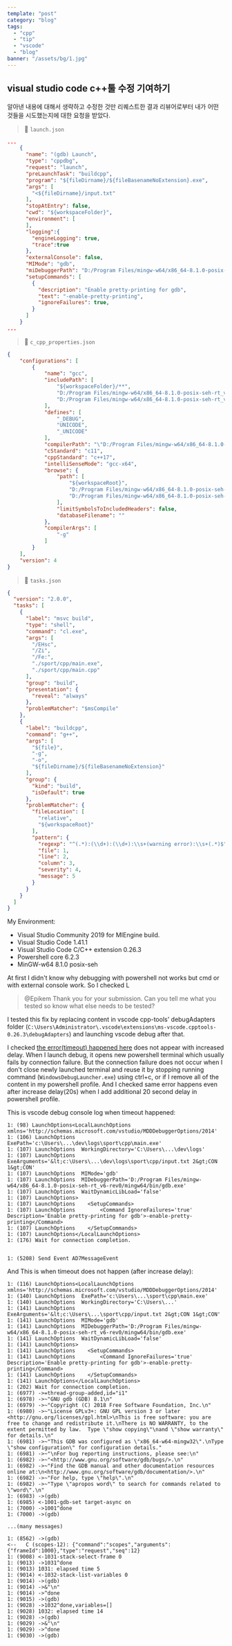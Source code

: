 ```yaml
---
template: "post"
category: "blog"
tags: 
  - "cpp"
  - "tip"
  - "vscode"
  - "blog"
banner: "/assets/bg/1.jpg"
---
```


## visual studio code c++툴 수정 기여하기

알아낸 내용에 대해서 생략하고 수정한 것만 리퀘스트한 결과 리뷰어로부터 내가 어떤 것들을 시도했는지에 대한 요청을 받았다.

> 📂 `launch.json`
```json
...
    {
      "name": "(gdb) Launch",
      "type": "cppdbg",
      "request": "launch",
      "preLaunchTask": "buildcpp",
      "program": "${fileDirname}/${fileBasenameNoExtension}.exe",
      "args": [
        "<${fileDirname}/input.txt"
      ],
      "stopAtEntry": false,
      "cwd": "${workspaceFolder}",
      "environment": [
      ],
      "logging":{
        "engineLogging": true,
        "trace":true
      },
      "externalConsole": false,
      "MIMode": "gdb",
      "miDebuggerPath": "D:/Program Files/mingw-w64/x86_64-8.1.0-posix-seh-rt_v6-rev0/mingw64/bin/gdb.exe",
      "setupCommands": [
        {
          "description": "Enable pretty-printing for gdb",
          "text": "-enable-pretty-printing",
          "ignoreFailures": true,
        }
      ]
    }
...
```

> 📂 `c_cpp_properties.json`
```json
{
    "configurations": [
        {
            "name": "gcc",
            "includePath": [
                "${workspaceFolder}/**",
                "D:/Program Files/mingw-w64/x86_64-8.1.0-posix-seh-rt_v6-rev0/mingw64/include",
                "D:/Program Files/mingw-w64/x86_64-8.1.0-posix-seh-rt_v6-rev0/mingw64/lib/gcc/x86_64-w64-mingw32/8.1.0/include/**"
            ],
            "defines": [
                "_DEBUG",
                "UNICODE",
                "_UNICODE"
            ],
            "compilerPath": "\"D:/Program Files/mingw-w64/x86_64-8.1.0-posix-seh-rt_v6-rev0/mingw64/bin/g++.exe\"",
            "cStandard": "c11",
            "cppStandard": "c++17",
            "intelliSenseMode": "gcc-x64",
            "browse": {
                "path": [
                    "${workspaceRoot}",
                    "D:/Program Files/mingw-w64/x86_64-8.1.0-posix-seh-rt_v6-rev0/mingw64/include",
                    "D:/Program Files/mingw-w64/x86_64-8.1.0-posix-seh-rt_v6-rev0/mingw64/lib/gcc/x86_64-w64-mingw32/8.1.0/include"
                ],
                "limitSymbolsToIncludedHeaders": false,
                "databaseFilename": ""
            },
            "compilerArgs": [
                "-g"
            ]
        }
    ],
    "version": 4
}
```

> 📂 `tasks.json`
```json
{
  "version": "2.0.0",
  "tasks": [
    {
      "label": "msvc build",
      "type": "shell",
      "command": "cl.exe",
      "args": [
        "/EHsc",
        "/Zi",
        "/Fe:",
        "./sport/cpp/main.exe",
        "./sport/cpp/main.cpp"
      ],
      "group": "build",
      "presentation": {
        "reveal": "always"
      },
      "problemMatcher": "$msCompile"
    },
    {
      "label": "buildcpp",
      "command": "g++",
      "args": [
        "${file}",
        "-g",
        "-o",
        "${fileDirname}/${fileBasenameNoExtension}"
      ],
      "group": {
        "kind": "build",
        "isDefault": true
      },
      "problemMatcher": {
        "fileLocation": [
          "relative",
          "${workspaceRoot}"
        ],
        "pattern": {
          "regexp": "^(.*):(\\d+):(\\d+):\\s+(warning error):\\s+(.*)$",
          "file": 1,
          "line": 2,
          "column": 3,
          "severity": 4,
          "message": 5
        }
      }
    }
  ]
}
```



My Environment:
- Visual Studio Community 2019 for MIEngine build.  
- Visual Studio Code 1.41.1
- Visual Studio Code C/C++ extension 0.26.3
- Powershell core 6.2.3
- MinGW-w64 8.1.0 posix-seh

At first I didn't know why debugging with powershell not works but cmd or with external console work. So I checked L

>@Epikem Thank you for your submission. Can you tell me what you tested so know what else needs to be tested?

I tested this fix by replacing content in vscode cpp-tools' debugAdapters folder (`C:\Users\Administrator\.vscode\extensions\ms-vscode.cpptools-0.26.3\debugAdapters`) and launching vscode debug after that.

I checked [the error(timeout) happened here](https://github.com/microsoft/vscode-cpptools/issues/2889) does not appear with increased delay.
When I launch debug, it opens new powershell terminal which usually fails by connection failure. But the connection failure does not occur when I don't close newly launched terminal and reuse it by stopping running command (`WindowsDebugLauncher.exe`) using ctrl+c, or if I remove all of the content in my powershell profile.
And I checked same error happens even after increase delay(20s) when I add additional 20 second delay in powershell profile.


This is vscode debug console log when timeout happened:

```log
1: (98) LaunchOptions<LocalLaunchOptions xmlns='http://schemas.microsoft.com/vstudio/MDDDebuggerOptions/2014'
1: (106) LaunchOptions  ExePath='c:\Users\...\dev\logs\sport\cpp\main.exe'
1: (107) LaunchOptions  WorkingDirectory='C:\Users\...\dev\logs'
1: (107) LaunchOptions  ExeArguments='&lt;c:\Users\...\dev\logs\sport\cpp/input.txt 2&gt;CON 1&gt;CON'
1: (107) LaunchOptions  MIMode='gdb'
1: (107) LaunchOptions  MIDebuggerPath='D:/Program Files/mingw-w64/x86_64-8.1.0-posix-seh-rt_v6-rev0/mingw64/bin/gdb.exe'
1: (107) LaunchOptions  WaitDynamicLibLoad='false'
1: (107) LaunchOptions>
1: (107) LaunchOptions    <SetupCommands>
1: (107) LaunchOptions        <Command IgnoreFailures='true' Description='Enable pretty-printing for gdb'>-enable-pretty-printing</Command>
1: (107) LaunchOptions    </SetupCommands>
1: (107) LaunchOptions</LocalLaunchOptions>
1: (176) Wait for connection completion.


1: (5208) Send Event AD7MessageEvent
```

And This is when timeout does not happen (after increase delay):

```log
1: (116) LaunchOptions<LocalLaunchOptions xmlns='http://schemas.microsoft.com/vstudio/MDDDebuggerOptions/2014'
1: (140) LaunchOptions  ExePath='c:\Users\...\sport\cpp\main.exe'
1: (140) LaunchOptions  WorkingDirectory='C:\Users\...'
1: (141) LaunchOptions  ExeArguments='&lt;c:\Users\...\sport\cpp/input.txt 2&gt;CON 1&gt;CON'
1: (141) LaunchOptions  MIMode='gdb'
1: (141) LaunchOptions  MIDebuggerPath='D:/Program Files/mingw-w64/x86_64-8.1.0-posix-seh-rt_v6-rev0/mingw64/bin/gdb.exe'
1: (141) LaunchOptions  WaitDynamicLibLoad='false'
1: (141) LaunchOptions>
1: (141) LaunchOptions    <SetupCommands>
1: (141) LaunchOptions        <Command IgnoreFailures='true' Description='Enable pretty-printing for gdb'>-enable-pretty-printing</Command>
1: (141) LaunchOptions    </SetupCommands>
1: (141) LaunchOptions</LocalLaunchOptions>
1: (202) Wait for connection completion.
1: (6977) ->=thread-group-added,id="i1"
1: (6978) ->~"GNU gdb (GDB) 8.1\n"
1: (6979) ->~"Copyright (C) 2018 Free Software Foundation, Inc.\n"
1: (6980) ->~"License GPLv3+: GNU GPL version 3 or later <http://gnu.org/licenses/gpl.html>\nThis is free software: you are free to change and redistribute it.\nThere is NO WARRANTY, to the extent permitted by law.  Type \"show copying\"\nand \"show warranty\" for details.\n"
1: (6981) ->~"This GDB was configured as \"x86_64-w64-mingw32\".\nType \"show configuration\" for configuration details."
1: (6981) ->~"\nFor bug reporting instructions, please see:\n"
1: (6982) ->~"<http://www.gnu.org/software/gdb/bugs/>.\n"
1: (6982) ->~"Find the GDB manual and other documentation resources online at:\n<http://www.gnu.org/software/gdb/documentation/>.\n"
1: (6982) ->~"For help, type \"help\".\n"
1: (6982) ->~"Type \"apropos word\" to search for commands related to \"word\".\n"
1: (6983) ->(gdb)
1: (6985) <-1001-gdb-set target-async on
1: (7000) ->1001^done
1: (7000) ->(gdb)

...(many messages)

1: (8562) ->(gdb)
<--   C (scopes-12): {"command":"scopes","arguments":{"frameId":1000},"type":"request","seq":12}
1: (9008) <-1031-stack-select-frame 0
1: (9013) ->1031^done
1: (9013) 1031: elapsed time 5
1: (9014) <-1032-stack-list-variables 0
1: (9014) ->(gdb)
1: (9014) ->&"\n"
1: (9014) ->^done
1: (9015) ->(gdb)
1: (9028) ->1032^done,variables=[]
1: (9028) 1032: elapsed time 14
1: (9028) ->(gdb)
1: (9029) ->&"\n"
1: (9029) ->^done
1: (9030) ->(gdb)
```

